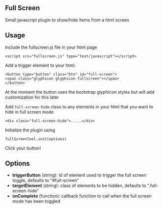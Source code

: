 Full Screen
---------------------

Small javascript plugin to show/hide items from a html screen

Usage
---------------

Include the fullscreen.js file in your html page

	<script src="fullscreen.js" type="text/javascript"></script>

Add a trigger element to your html:

	<button type="button" class="btn" id="full-screen">
    <span class="glyphicon glyphicon-fullscreen"></span>
	</button>

At the moment the button uses the bootstrap glyphicon styles but will add customization for this later

Add `full-screen-hide` class to any elements in your html that you want to hide in full screen mode

	<div class="full-screen-hide">.....</div>

Initialize the plugin using

	fullScreenTool.init(options)

Click your button!



Options
-----------------

* **triggerButton** (string): id of element used to trigger the full screen toggle, defaults to "#full-screen"
* **targetElement** (string): class of elements to be hidden, defaults to ".full-screen-hide"
* **onComplete** (function): callback function to call when the full screen mode has been toggled